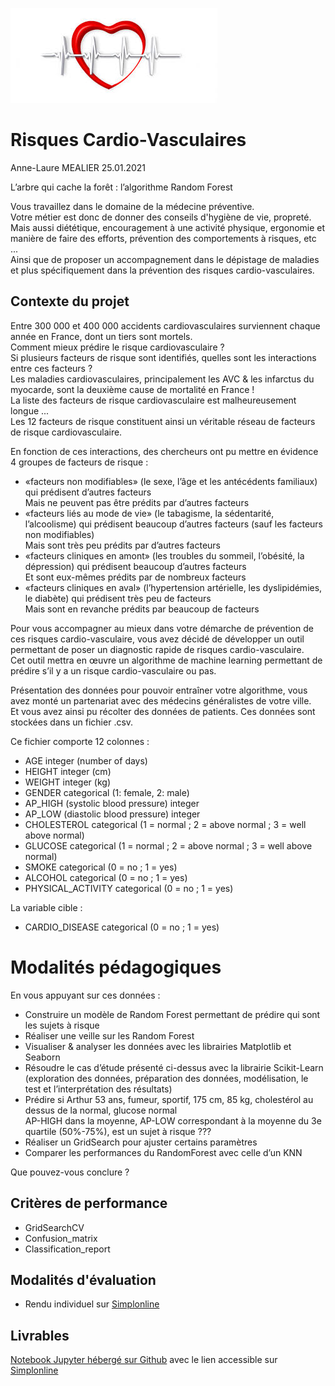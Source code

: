 ![plot](./assets/fanart.jpg)

# Risques Cardio-Vasculaires

Anne-Laure MEALIER 25.01.2021  

L’arbre qui cache la forêt : l’algorithme Random Forest  

Vous travaillez dans le domaine de la médecine préventive.  
Votre métier est donc de donner des conseils d'hygiène de vie, propreté.  
Mais aussi diététique, encouragement à une activité physique, ergonomie et manière de faire des efforts, prévention des comportements à risques, etc ...  
Ainsi que de proposer un accompagnement dans le dépistage de maladies et plus spécifiquement dans la prévention des risques cardio-vasculaires.  

## Contexte du projet  

Entre 300 000 et 400 000 accidents cardiovasculaires surviennent chaque année en France, dont un tiers sont mortels.  
Comment mieux prédire le risque cardiovasculaire ?  
Si plusieurs facteurs de risque sont identifiés, quelles sont les interactions entre ces facteurs ?  
Les maladies cardiovasculaires, principalement les AVC & les infarctus du myocarde, sont la deuxième cause de mortalité en France !  
La liste des facteurs de risque cardiovasculaire est malheureusement longue ...  
Les 12 facteurs de risque constituent ainsi un véritable réseau de facteurs de risque cardiovasculaire.  

En fonction de ces interactions, des chercheurs ont pu mettre en évidence 4 groupes de facteurs de risque :  
* «facteurs non modifiables» (le sexe, l’âge et les antécédents familiaux) qui prédisent d’autres facteurs  
Mais ne peuvent pas être prédits par d’autres facteurs  
* «facteurs liés au mode de vie» (le tabagisme, la sédentarité, l’alcoolisme) qui prédisent beaucoup d’autres facteurs (sauf les facteurs non modifiables)  
Mais sont très peu prédits par d’autres facteurs  
* «facteurs cliniques en amont» (les troubles du sommeil, l’obésité, la dépression) qui prédisent beaucoup d’autres facteurs  
Et sont eux-mêmes prédits par de nombreux facteurs  
* «facteurs cliniques en aval» (l’hypertension artérielle, les dyslipidémies, le diabète) qui prédisent très peu de facteurs  
Mais sont en revanche prédits par beaucoup de facteurs  

Pour vous accompagner au mieux dans votre démarche de prévention de ces risques cardio-vasculaire, vous avez décidé de développer un outil permettant de poser un diagnostic rapide de risques cardio-vasculaire.  
Cet outil mettra en œuvre un algorithme de machine learning permettant de prédire s’il y a un risque cardio-vasculaire ou pas.  

Présentation des données pour pouvoir entraîner votre algorithme, vous avez monté un partenariat avec des médecins généralistes de votre ville.  
Et vous avez ainsi pu récolter des données de patients. Ces données sont stockées dans un fichier .csv.  

Ce fichier comporte 12 colonnes :  
* AGE integer (number of days)  
* HEIGHT integer (cm)  
* WEIGHT integer (kg)  
* GENDER categorical (1: female, 2: male)  
* AP_HIGH (systolic blood pressure) integer  
* AP_LOW (diastolic blood pressure) integer  
* CHOLESTEROL categorical (1 = normal ; 2 = above normal ; 3 = well above normal)  
* GLUCOSE categorical (1 = normal ; 2 = above normal ; 3 = well above normal)  
* SMOKE categorical (0 = no ; 1 = yes)  
* ALCOHOL categorical (0 = no ; 1 = yes)  
* PHYSICAL_ACTIVITY categorical (0 = no ; 1 = yes)  

La variable cible :
* CARDIO_DISEASE categorical (0 = no ; 1 = yes)  

# Modalités pédagogiques  

En vous appuyant sur ces données :  
* Construire un modèle de Random Forest permettant de prédire qui sont les sujets à risque  
* Réaliser une veille sur les Random Forest  
* Visualiser & analyser les données avec les librairies Matplotlib et Seaborn  
* Résoudre le cas d’étude présenté ci-dessus avec la librairie Scikit-Learn  
(exploration des données, préparation des données, modélisation, le test et l’interprétation des résultats)  
* Prédire si Arthur 53 ans, fumeur, sportif, 175 cm, 85 kg, cholestérol au dessus de la normal, glucose normal  
AP-HIGH dans la moyenne, AP-LOW correspondant à la moyenne du 3e quartile (50%-75%), est un sujet à risque ???  
* Réaliser un GridSearch pour ajuster certains paramètres  
* Comparer les performances du RandomForest avec celle d’un KNN  

Que pouvez-vous conclure ?  

## Critères de performance  

* GridSearchCV  
* Confusion_matrix  
* Classification_report  

## Modalités d'évaluation  

* Rendu individuel sur [Simplonline](https://simplonline.co)  

## Livrables  

[Notebook Jupyter hébergé sur Github](https://github.com/Olivier-Prince/dev-ia-simplon/blob/main/RNCP34757BC02/05-cardio-risks/cardio-risks.ipynb) avec le lien accessible sur [Simplonline](https://simplonline.co)  
